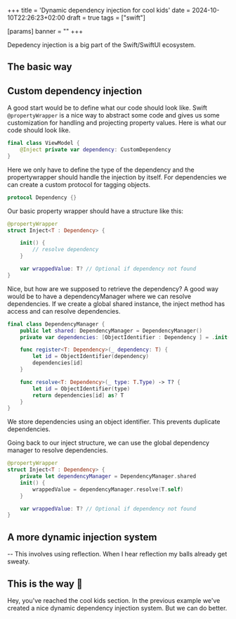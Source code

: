 +++
title = 'Dynamic dependency injection for cool kids'
date = 2024-10-10T22:26:23+02:00
draft = true
tags = ["swift"]

[params]
banner = ""
+++

Depedency injection is a big part of the Swift/SwiftUI ecosystem.

## The basic way



## Custom dependency injection

A good start would be to define what our code should look like. Swift `@propertyWrapper` is a nice way to abstract some code and gives us some customization for handling and projecting property values. Here is what our code should look like.

```swift
final class ViewModel {
    @Inject private var dependency: CustomDependency
}
```

Here we only have to define the type of the dependency and the propertywrapper should handle the injection by itself. For dependencies we can create a custom protocol for tagging objects.

```swift
protocol Dependency {}
```

Our basic property wrapper should have a structure like this:

```swift
@propertyWrapper
struct Inject<T : Dependency> {

    init() {
        // resolve dependency
    }

    var wrappedValue: T? // Optional if dependency not found
}
```

Nice, but how are we supposed to retrieve the dependency? A good way would be to have a dependencyManager where we can resolve dependencies. If we create a global shared instance, the inject method has access and can resolve dependencies.

```swift
final class DependencyManager {
    public let shared: DependencyManager = DependencyManager()
    private var dependencies: [ObjectIdentifier : Dependency ] = .init()

    func register<T: Dependency>(_ dependency: T) {
        let id = ObjectIdentifier(dependency)
        dependencies[id]
    }

    func resolve<T: Dependency>(_ type: T.Type) -> T? {
        let id = ObjectIdentifier(type)
        return dependencies[id] as? T
    }
}
```

We store dependencies using an object identifier. This prevents duplicate dependencies.

Going back to our inject structure, we can use the global dependency manager to resolve dependencies.

```swift
@propertyWrapper
struct Inject<T : Dependency> {
    private let dependencyManager = DependencyManager.shared
    init() {
        wrappedValue = dependencyManager.resolve(T.self)
    }

    var wrappedValue: T? // Optional if dependency not found
}
```

## A more dynamic injection system

-- This involves using reflection. When I hear reflection my balls already get sweaty.

## This is the way 🚀

Hey, you've reached the cool kids section. In the previous example we've created a nice dynamic dependency injection system. But we can do better.
